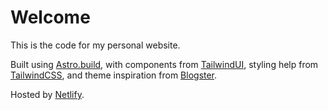 # Welcome
This is the code for my personal website. 

Built using [Astro.build](https://astro.build), with components from [TailwindUI](https://tailwindui.com), styling help from [TailwindCSS](https://tailwindcss.com), and theme inspiration from [Blogster](https://blogster-bubblegum.netlify.app/).

Hosted by [Netlify](https://www.netlify.com/). 
